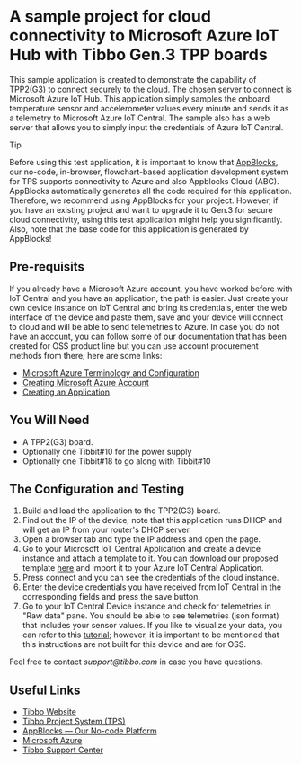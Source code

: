 # A sample project for cloud connectivity to Microsoft Azure IoT Hub with Tibbo Gen.3 TPP boards

This sample application is created to demonstrate the capability of TPP2(G3) to connect securely to the cloud. The chosen server to connect is Microsoft Azure IoT Hub. 
This application simply samples the onboard temperature sensor and accelerometer values every minute and sends it as a telemetry to Microsoft Azure IoT Central.
The sample also has a web server that allows you to simply input the credentials of Azure IoT Central.

> [!TIP]
> Before using this test application, it is important to know that [AppBlocks](https://appblocks.io/), our no-code, in-browser, flowchart-based application development system for TPS supports connectivity to Azure and also Appblocks Cloud (ABC). AppBlocks automatically generates all the code required for this application. Therefore, we recommend using AppBlocks for your project. However, if you have an existing project and want to upgrade it to Gen.3 for secure cloud connectivity, using this test application might help you significantly. Also, note that the base code for this application is generated by AppBlocks!

## Pre-requisits
If you already have a Microsoft Azure account, you have worked before with IoT Central and you have an application, the path is easier. Just create your own device instance on IoT Central and bring its credentials, enter the web interface of the device and paste them, save and your device will connect to cloud and will be able to send telemetries to Azure.
In case you do not have an account, you can follow some of our documentation that has been created for OSS product line but you can use account procurement methods from there; here are some links:
* [Microsoft Azure Terminology and Configuration](https://docs.tibbo.com/oss_microsoft_azure_configuration)
* [Creating Microsoft Azure Account](https://docs.tibbo.com/oss_microsoft_azure_account)
* [Creating an Application](https://docs.tibbo.com/oss_iot_central_application)

## You Will Need

- A TPP2(G3) board.
- Optionally one Tibbit#10 for the power supply
- Optionally one Tibbit#18 to go along with Tibbit#10

## The Configuration and Testing
1. Build and load the application to the TPP2(G3) board.
2. Find out the IP of the device; note that this application runs DHCP and will get an IP from your router's DHCP server.
3. Open a browser tab and type the IP address and open the page.
4. Go to your Microsoft IoT Central Application and create a device instance and attach a template to it. You can download our proposed template [here](/Resources/TPS_G3_V0.json) and import it to your Azure IoT Central Application.
5. Press connect and you can see the credentials of the cloud instance.
6. Enter the device credentials you have received from IoT Central in the corresponding fields and press the save button.
7. Go to your IoT Central Device instance and check for telemetries in "Raw data" pane. You should be able to see telemetries (json format) that includes your sensor values. If you like to visualize your data, you can refer to this [tutorial](https://docs.tibbo.com/oss_visualizing_data); however, it is important to be mentioned that this instructions are not built for this device and are for OSS.

Feel free to contact _support@tibbo.com_ in case you have questions.

## Useful Links
* [Tibbo Website](https://tibbo.com)
* [Tibbo Project System (TPS)](https://tibbo.com/store/tps.html)
* [AppBlocks — Our No-code Platform](https://appblocks.io)
* [Microsoft Azure](https://azure.microsoft.com/en-us/)
* [Tibbo Support Center](https://tibbo.com/support.html)
